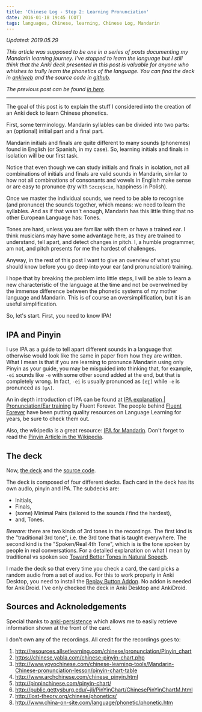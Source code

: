```yaml
---
title: 'Chinese Log - Step 2: Learning Pronunciation'
date: 2016-01-18 19:45 (COT)
tags: languages, Chinese, learning, Chinese Log, Mandarin
---
```


_Updated: 2019.05.29_

_This article was supposed to be one in a series of posts documenting my Mandarin learning
journey. I've stopped to learn the language but I still think that the Anki deck
presented in this post is valuable for anyone who whishes to trully learn the phonetics of
the language. You can find the deck in [ankiweb][decklink] and the source code in
[github][githublink]._

_The previous post can be found [in here][originalpost]._

[decklink]: https://ankiweb.net/shared/info/854183352
[originalpost]: https://github.com/helq/blag/blob/0188da8b861a0a8d3d8b4895181ef0f4d5485bd2/src/blog/posts/2016-01-18-chinese-log-step-2.md
[githublink]: https://github.com/helq/pinyin-beginners-anki-deck

---

The goal of this post is to explain the stuff I considered into the creation of an Anki
deck to learn Chinese phonetics.

First, some terminology. Mandarin syllables can be divided into two parts: an (optional)
initial part and a final part.

Mandarin initials and finals are quite different to many sounds (phonemes) found in
English (or Spanish, in my case). So, learning initials and finals in isolation will be
our first task.

Notice that even though we can study initials and finals in isolation, not all
combinations of initials and finals are valid sounds in Mandarin, similar to how not all
combinations of consonants and vowels in English make sense or are easy to pronunce (try with
`Szczęście`, happiness in Polish).

Once we master the individual sounds, we need to be able to recognise (and pronunce) the
sounds together, which means: we need to learn the syllables. And as if that wasn't
enough, Mandarin has this little thing that no other European Language has: Tones.

Tones are hard, unless you are familiar with them or have a trained ear. I think musicians
may have some advantage here, as they are trained to understand, tell apart, and detect
changes in pitch. I, a humble programmer, am not, and pitch presents for me the hardest of
challenges.

Anyway, in the rest of this post I want to give an overview of what you should know before
you go deep into your ear (and pronunciation) training.

I hope that by breaking the problem into little steps, I will be able to learn a new
characteristic of the language at the time and not be overwelmed by the immense difference
between the phonetic systems of my mother language and Mandarin.  This is of course an
oversimplification, but it is an useful simplification.

So, let's start. First, you need to know IPA!

## IPA and Pinyin ##

I use IPA as a guide to tell apart different sounds in a language that otherwise would
look like the same in paper from how they are written. What I mean is that if you are
learning to pronunce Mandarin using only Pinyin as your guide, you may be misguided into
thinking that, for example, `-ei` sounds like `-e` with some other sound added at the end,
but that is completely wrong. In fact, `-ei` is usually pronunced as `[eɪ̯]` while `-e` is
pronunced as `[ɯ̯ʌ]`.

An in depth introduction of IPA can be found at [IPA explanation | Pronunciation/Ear training](https://fluent-forever.com/chapter3/)
by Fluent Forever. The people behind [Fluent Forever](https://fluent-forever.com) have
been putting quality resources on Language Learning for years, be sure to check them out.

Also, the wikipedia is a great resource: [IPA for Mandarin](https://en.wikipedia.org/wiki/Help:IPA_for_Mandarin).
Don't forget to read the [Pinyin Article in the Wikipedia](https://en.wikipedia.org/wiki/Pinyin).

## The deck ##

Now, [the deck][decklink] and the [source code][githublink].

The deck is composed of four different decks. Each card in the deck has its own audio,
pinyin and IPA. The subdecks are:

- Initials,
- Finals,
- (some) Minimal Pairs (tailored to the sounds _I_ find the hardest),
- and, Tones.

_Beware:_ there are two kinds of 3rd tones in the recordings. The first kind is the
"traditional 3rd tone", i.e. the 3rd tone that is taught everywhere. The second kind is
the "Spoken/Real 4th Tone", which is is the tone spoken by people in real conversations.
For a detailed explanation on what I mean by traditional vs spoken see
[Toward Better Tones in Natural Speech](http://www.sinosplice.com/life/archives/2008/12/10/toward-better-tones-in-natural-speech).

I made the deck so that every time you check a card, the card picks a random audio from a
set of audios. For this to work properly in Anki Desktop, you need to install the
[Replay Button Addon](https://ankiweb.net/shared/info/498789867). No addon is needed for
AnkiDroid. I've only checked the deck in Anki Desktop and AnkiDroid.

## Sources and Acknoledgements ##

Special thanks to [anki-persistence][] which allows me to easily retrieve information
shown at the front of the card.

[anki-persistence]: https://github.com/SimonLammer/anki-persistence

I don't own any of the recordings. All credit for the recordings goes to:

1. <http://resources.allsetlearning.com/chinese/pronunciation/Pinyin_chart>
2. <https://chinese.yabla.com/chinese-pinyin-chart.php>
3. <http://www.yoyochinese.com/chinese-learning-tools/Mandarin-Chinese-pronunciation-lesson/pinyin-chart-table>
4. <http://www.archchinese.com/chinese_pinyin.html>
5. <http://pinpinchinese.com/pinyin-chart/>
6. <http://public.gettysburg.edu/~jli/PinYinChart/ChinesePinYinChartM.html>
7. <http://lost-theory.org/chinese/phonetics/>
8. <http://www.china-on-site.com/language/phonetic/phonetic.htm>

[//]: # ( vim:set ts=2 sw=2 tw=90 et : cc=92: )
